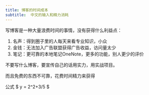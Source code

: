 ```yaml
---
title: 博客的时间成本
subtitle:  中文的输入和精力消耗
---
```


写博客是一种大量浪费时间的事情，没有获得什么利益点：
1. 名声：得到圈子里的人每天来看专业知识，小众
2. 金钱：无法加入广告联盟获得广告收益，访问量太少
3. 笔记：更可靠的本地笔记OneNote，更多的功能，别人更少的评价

不要写什么博客，要宣传自己的话用实力，用实战项目。

而且免费的东西不可靠，花费时间精力来获得

公式 $ y = 2^2+3/5 $
